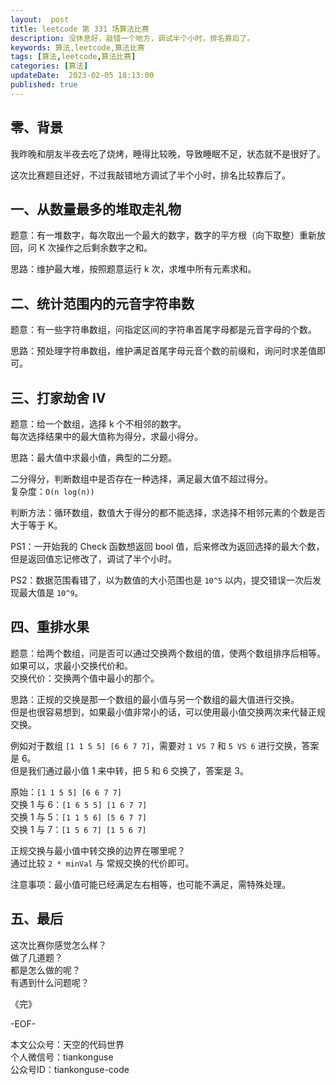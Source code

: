 ```yaml
---   
layout:  post  
title: leetcode 第 331 场算法比赛  
description: 没休息好，敲错一个地方，调试半个小时，排名靠后了。        
keywords: 算法,leetcode,算法比赛  
tags: [算法,leetcode,算法比赛]    
categories: [算法]  
updateDate:  2023-02-05 18:13:00  
published: true  
---  
```



## 零、背景  

我昨晚和朋友半夜去吃了烧烤，睡得比较晚，导致睡眠不足，状态就不是很好了。  


这次比赛题目还好，不过我敲错地方调试了半个小时，排名比较靠后了。  


## 一、从数量最多的堆取走礼物  


题意：有一堆数字，每次取出一个最大的数字，数字的平方根（向下取整）重新放回，问 K 次操作之后剩余数字之和。  


思路：维护最大堆，按照题意运行 k 次，求堆中所有元素求和。  


## 二、统计范围内的元音字符串数  


题意：有一些字符串数组，问指定区间的字符串首尾字母都是元音字母的个数。  


思路：预处理字符串数组，维护满足首尾字母元音个数的前缀和，询问时求差值即可。  


## 三、打家劫舍 IV  


题意：给一个数组，选择 k 个不相邻的数字。  
每次选择结果中的最大值称为得分，求最小得分。  


思路：最大值中求最小值，典型的二分题。  


二分得分，判断数组中是否存在一种选择，满足最大值不超过得分。  
复杂度：`O(n log(n))`  


判断方法：循环数组，数值大于得分的都不能选择，求选择不相邻元素的个数是否大于等于 K。  


PS1：一开始我的 Check 函数想返回 bool 值，后来修改为返回选择的最大个数，但是返回值忘记修改了，调试了半个小时。  


PS2：数据范围看错了，以为数值的大小范围也是 `10^5` 以内，提交错误一次后发现最大值是 `10^9`。  



## 四、重排水果  


题意：给两个数组，问是否可以通过交换两个数组的值，使两个数组排序后相等。  
如果可以，求最小交换代价和。  
交换代价：交换两个值中最小的那个。  


思路：正规的交换是那一个数组的最小值与另一个数组的最大值进行交换。  
但是也很容易想到，如果最小值非常小的话，可以使用最小值交换两次来代替正规交换。  


例如对于数组 `[1 1 5 5] [6 6 7 7]`，需要对 `1 VS 7` 和 `5 VS 6` 进行交换，答案是 6。  
但是我们通过最小值 1 来中转，把 5 和 6 交换了，答案是 3。  


原始：`[1 1 5 5] [6 6 7 7]`  
交换 1 与 6：`[1 6 5 5] [1 6 7 7]`  
交换 1 与 5：`[1 1 5 6] [5 6 7 7]`  
交换 1 与 7：`[1 5 6 7] [1 5 6 7]`  


正规交换与最小值中转交换的边界在哪里呢？  
通过比较 `2 * minVal` 与 常规交换的代价即可。  


注意事项：最小值可能已经满足左右相等，也可能不满足，需特殊处理。  


## 五、最后  


这次比赛你感觉怎么样？  
做了几道题？  
都是怎么做的呢？  
有遇到什么问题呢？  



《完》  


-EOF-  



本文公众号：天空的代码世界  
个人微信号：tiankonguse  
公众号ID：tiankonguse-code  
  

